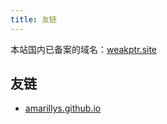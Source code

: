 ```yaml
---
title: 友链
---
```


本站国内已备案的域名：[weakptr.site](https://weakptr.site/)

## 友链

- [amarillys.github.io](https://amarillys.github.io/)
